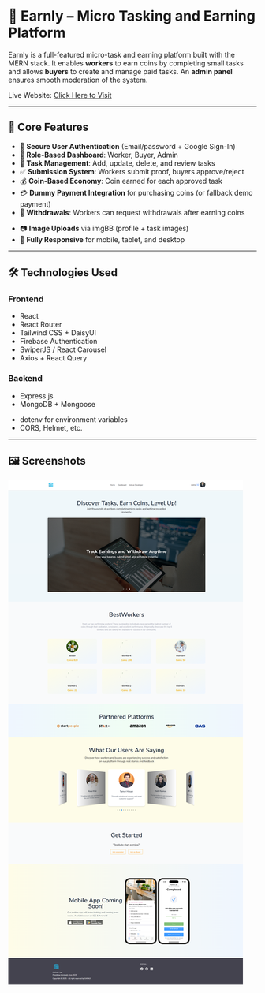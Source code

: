 # 🚀 Earnly – Micro Tasking and Earning Platform

Earnly is a full-featured micro-task and earning platform built with the MERN stack. It enables **workers** to earn coins by completing small tasks and allows **buyers** to create and manage paid tasks. An **admin panel** ensures smooth moderation of the system.

Live Website: [Click Here to Visit](https://earnly-1f981.web.app/)  
  

<!-- 🛂 **Admin Login**  
Email: `admin@earnly.com`  
Password: `Admin123` -->

---

## 🌟 Core Features

- 🔐 **Secure User Authentication** (Email/password + Google Sign-In)
- 👥 **Role-Based Dashboard**: Worker, Buyer, Admin
- 🧾 **Task Management**: Add, update, delete, and review tasks
- ✅ **Submission System**: Workers submit proof, buyers approve/reject
- 💰 **Coin-Based Economy**: Coin earned for each approved task
- 💳 **Dummy Payment Integration** for purchasing coins (or fallback demo payment)
- 🏧 **Withdrawals**: Workers can request withdrawals after earning coins
<!-- - 🔔 **Real-time Notifications** for approvals, rejections, and submissions -->
- 📷 **Image Uploads** via imgBB (profile + task images)
- 📱 **Fully Responsive** for mobile, tablet, and desktop
<!-- - 🔐 **JWT + Role-Based Protected Routes** with 401, 403, and 400 error handling -->

---

## 🛠️ Technologies Used

### Frontend
- React
- React Router 
- Tailwind CSS + DaisyUI
- Firebase Authentication
- SwiperJS / React Carousel
- Axios + React Query

### Backend
- Express.js
- MongoDB + Mongoose
<!-- - Firebase Admin SDK (JWT Verification) -->
<!-- - Stripe Payment Integration -->
- dotenv for environment variables
- CORS, Helmet, etc.

---

## 🖼️ Screenshots
![Earnly Home Page](https://github.com/abdulkader33447/a12-earnly-client/blob/27fb20a99f0e5c6ebb8624298a682476b15e5c9b/earnly-1f981.web.app_.png)

<!-- > Add some clean screenshots of:
- Home page
- Dashboard (Worker/Buyer/Admin)
- Task Details
- Submission Modal
- Withdrawal form  
📷 Example:
```md
![Earnly Dashboard](./screenshots/dashboard.png) -->
